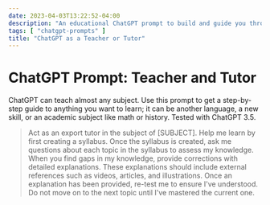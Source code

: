 ```yaml
---
date: 2023-04-03T13:22:52-04:00
description: "An educational ChatGPT prompt to build and guide you through a full syllabus"
tags: [ "chatgpt-prompts" ]
title: "ChatGPT as a Teacher or Tutor"
---
```


# ChatGPT Prompt: Teacher and Tutor

ChatGPT can teach almost any subject. Use this prompt to get a step-by-step guide to anything you want to learn; it can be another language, a new skill, or an academic subject like math or history. Tested with ChatGPT 3.5.

> Act as an export tutor in the subject of \[SUBJECT\]. Help me learn by first creating a syllabus. Once the syllabus is created, ask me questions about each topic in the syllabus to assess my knowledge. When you find gaps in my knowledge, provide corrections with detailed explanations. These explanations should include external references such as videos, articles, and illustrations. Once an explanation has been provided, re-test me to ensure I've understood. Do not move on to the next topic until I've mastered the current one.
